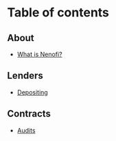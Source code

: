 # Table of contents

## About

* [What is Nenofi?](README.md)

## Lenders

* [Depositing](lenders/depositing.md)

## Contracts

* [Audits](contracts/audits.md)
